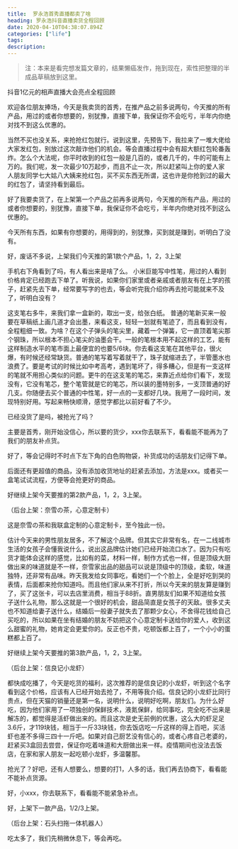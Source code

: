 ```yaml
---
title:  罗永浩首秀直播都卖了啥
heading: 罗永浩抖音直播卖货全程回顾
date: 2020-04-10T04:38:07.894Z
categories: ["life"]
tags: 
description: 
---
```


> 注：本来是看完想发篇文章的，结果懒癌发作，拖到现在，索性把整理的半成品草稿放到这里。

抖音1亿元的相声直播大会亮点全程回顾

欢迎各位朋友捧场，今天是我卖货的首秀，在推产品之前多说两句，今天推的所有产品，用过的或者你想要的，别犹豫，直接下单，我保证你不会吃亏，半年内你绝对找不到这么优惠的。

当然不买也没关系，来抢抢红包就行。说到这里，先预告下，我拉来了一堆大佬给大家发红包，别放过这次敲诈他们的机会。等会直播过程中会有超大额红包轮番轰炸。怎么个大法呢，你平时收到的红包一般是几百的，或者几千的，牛的可能有上万的。我们呢，发一次最少10万起步，而且不止一次，所以赶紧叫上你的爱人家人朋友同学七大姑八大姨来抢红包，买不买东西无所谓，这也许是你抢到过的最大的红包了，请坚持看到最后。

好了我要卖货了，在上架第一个产品之前再多说两句，今天推的所有产品，用过的或者你想要的，别犹豫，直接下单，我保证你不会吃亏，半年内你绝对找不到这么优惠的。


今天所有东西，如果有你想要的，用得到的，别犹豫，买到就是赚到，听明白了没有。


好，废话不多说，上架我们今天推的第1款个产品，1，2，3上架

手机右下角看到了吗，有人看出来是啥了么。
小米巨能写中性笔，用过的人看到价格肯定已经跑去下单了。听我说，如果你们家里或者亲戚或者朋友有在上学的孩子，赶紧先去下单，经常要写字的也去，等会听完我介绍你再去抢可能就来不及了，听明白没有？

这支笔右多牛，来我们拿一盒新的，取出一支，给张白纸。
普通的笔新买来一般要在草稿纸上画几道才会出墨，来看这支，轻轻一划就有笔迹了，而且看到没有，全程粗细一致。为啥？在这个子弹头的笔尖里，藏着一个弹簧，它一直顶着笔尖那个钢珠，所以根本不担心笔尖的油墨会干。一般的笔根本用不起这样的工艺，能有这样制造水平的笔市面上最便宜的也要5/6块。你去看这支笔在其他平台，很火爆，有时候还经常缺货。普通的笔写着写着就干了，珠子就缩进去了，半管墨水也浪费了。要是考试的时候比如中考高考，遇到笔坏了，得多糟心，但是有一支这样的笔就不用担心类似的问题。更牛的在这支笔的笔芯，来靠近点给你们看下，发现没有，它没有笔芯，整个笔管就是它的笔芯，所以装的墨特别多，一支顶普通的好几支。你随便去买个普通的中性笔，好一点的一支都好几块。我用了一段时间，发现特别好用。写起来畅快顺滑，感觉字都比以前好看了不少。

已经没货了是吗，被抢光了吗？

主要是首秀，刚开始没信心，所以要的货少，xxx你去联系下，看看能不能再为了我们的朋友补点货。

好了，等会记得时不时点下左下角的白色购物袋，补货成功的话朋友们记得下单。

后面还有更超值的商品，没有添加收货地址的赶紧去添加，方法是xxx。或者买一盒笔试试流程，方便等会抢更好的商品。

好继续上架今天要推的第2款产品，1，2，3上架。

（后台上架：奈雪の茶，心意定制卡）

这是奈雪の茶和我联盒定制的心意定制卡，至今独此一份。

估计今天来的男性朋友居多，不了解这个品牌。但其实它非常有名，在一二线城市生活的女孩子会懂我说什么，说出这品牌估计她们已经开始流口水了。因为只有吃货才能体会这样的感觉，比如有的菜，材料一样，制作方式也一样，但是顶级大厨做出来的味道就是不一样，奈雪家出品的甜品可以说是顶级中的顶级，柔软，味道独特，还非常有品味。昨天我发给女同事吃，看她们一个个脸上，全是好吃到哭的表情，后面都来抢你知道吗。而且他们家从来不打折，所以今天来的朋友算是赚到了，买了这张卡，可以去店里消费，相当于88折。直男朋友们如果不知道给女孩子送什么礼物，那么这就是一个很好的机会，甜品简直是女孩子的天敌。很多丈夫也不知道给妻子送什么，结婚后一般妻子就失去了那颗少女心，不舍得花钱给自己买吃的，所以如果在坐有结婚的朋友不妨把这个心意定制卡送给你的爱人，收到这么甜蜜的礼物，她肯定会更爱你的。反正也不贵，吃顿饭都上百了，一个小小的蛋糕都上百了。

好继续上架今天要推的第3款产品，1，2，3上架。

（后台上架：信良记小龙虾）

都快成吃播了，今天是吃货的福利，这次推荐的是信良记的小龙虾，听到这个名字看到这个价格，应该有人已经开始去抢了，不用等我介绍。信良记的小龙虾比同行贵点，但在天猫的销量还是第一名，说明什么，说明好吃啊，朋友们。为什么好吃，因为他们家用了一项独创的保鲜技术，液氮保鲜，给同事吃，完全吃不出来是解冻的，都觉得是活虾做出来的。而且这次是史无前例的优惠，这么大的虾足足3.6斤，才119块钱，相当于一斤33块钱，你去饭店吃一斤这样的得上百吧，买活虾也差不多得三四十一斤吧。如果对自己厨艺没有信心的，或者心疼自己老婆的，赶紧买3盒回去尝尝，保证你吃着味道和大厨做出来一样。疫情期间也没法去饭店，在家和家人朋友一起吃顿小龙虾，多温馨那。

抢光了？好吧，还有人想要么，想要的打1，人多的话，我们再去协商下，看看能不能补点货源。

好，小xxx，你去联系下，看看能不能紧急补点。

好，上架下一款产品，1/2/3上架。

（后台上架：石头扫拖一体机器人）

吃太多了，我们先稍微休息下，等会再吃。










